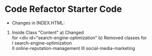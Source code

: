 # Code Refactor Starter Code

* Changes in INDEX.HTML:
1) Inside Class "Content"
  a) Changed   <div class="search-engine-optimization">   for 
               <div id="search-engine-optimization" 
  b) Removed classes for       
     I   search-engine-optimization       
     II  online-reputation-management
     III social-media-marketing
